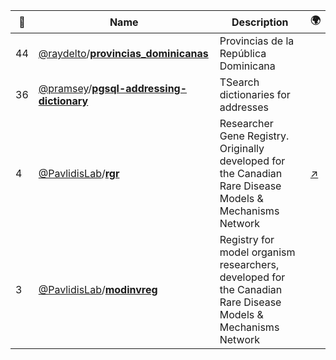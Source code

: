 |:star2: | Name | Description | 🌍|
|---|---|---|---|
|44|[@raydelto](https://github.com/raydelto)/[**provincias_dominicanas**](https://github.com/raydelto/provincias_dominicanas)|Provincias de la República Dominicana||
|36|[@pramsey](https://github.com/pramsey)/[**pgsql-addressing-dictionary**](https://github.com/pramsey/pgsql-addressing-dictionary)|TSearch dictionaries for addresses ||
|4|[@PavlidisLab](https://github.com/PavlidisLab)/[**rgr**](https://github.com/PavlidisLab/rgr)|Researcher Gene Registry. Originally developed for the Canadian Rare Disease Models & Mechanisms Network|[:arrow_upper_right:](http://rare-diseases-catalyst-network.ca/)|
|3|[@PavlidisLab](https://github.com/PavlidisLab)/[**modinvreg**](https://github.com/PavlidisLab/modinvreg)|Registry for model organism researchers, developed for the Canadian Rare Disease Models & Mechanisms Network||

